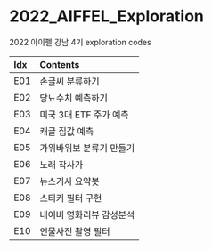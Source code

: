 # 2022_AIFFEL_Exploration
2022 아이펠 강남 4기 exploration codes

**Idx**|**Contents**
:--|:--
E01|손글씨 분류하기
E02|당뇨수치 예측하기
E03|미국 3대 ETF 주가 예측
E04|캐글 집값 예측
E05|가위바위보 분류기 만들기
E06|노래 작사가
E07|뉴스기사 요약봇
E08|스티커 필터 구현
E09|네이버 영화리뷰 감성분석
E10|인물사진 촬영 필터
